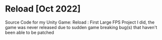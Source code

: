 # Reload [Oct 2022]
Source Code for my Unity Game: Reload : First Large FPS Project I did, the game was never released due to sudden game breaking bug(s) that haven't been able to be patched
